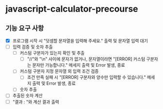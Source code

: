 # javascript-calculator-precourse

## 기능 요구 사항
- [x] 프로그램 시작 시 "덧셈할 문자열을 입력해 주세요." 출력 및 문자열 입력 대기
- [ ] 입력 검증 및 숫자 추출
  - [ ] 커스텀 구분자가 있는지 확인 및 추출
    - [ ] "//"와 "\n" 사이에 문자가 없거나, 문자열이라면 "[ERROR] 커스텀 구분자는 문자만 가능합니다." 메세지 출력 및 Error 발생, 종료
  - [ ] 커스텀 구분자 지정 문자열 외 입력 조건 검증
    - [ ] 조건 만족 실패 시 "[ERROR] 구분자와 양수만 입력할 수 있습니다." 메세지 출력 및 Error 발생, 종료
  - [ ] 숫자 추출
- [ ] 추출된 숫자 계산
- [ ] "결과 : "와 계산 결과 출력